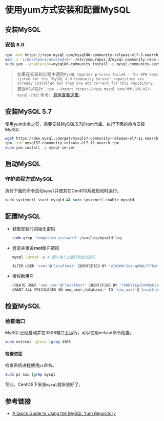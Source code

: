 # 使用yum方式安装和配置MySQL

## 安装MySQL


### 安装 8.0

```bash
rpm -Uvh https://repo.mysql.com/mysql80-community-release-el7-3.noarch.rpm
sed -i 's/enabled=1/enabled=0/' /etc/yum.repos.d/mysql-community.repo # 启用MySQL 8社区版
sudo yum --enablerepo=mysql80-community install -y mysql-community-server
```
> 如果在安装的过程中遇到`MySQL Upgrade process failed - The GPG keys listed for the "MySQL 8.0 Community Server" repository are already installed but they are not correct for this repository.` 错误可以执行：`rpm --import https://repo.mysql.com/RPM-GPG-KEY-mysql-2022` 命令，[具体查看这里](https://forums.cpanel.net/threads/mysql-upgrade-process-failed-the-gpg-keys-listed-for-the-mysql-8-0-community-server-repository-are-already-installed-but-they-are-not-correct-for.697213/)。

## 安装MySQL 5.7

使用yum命令之前，需要安装MySQL5.7的rpm仓库。执行下面的命令安装MySQL

```bash
wget https://dev.mysql.com/get/mysql57-community-release-el7-11.noarch.rpm
rpm -ivh mysql57-community-release-el7-11.noarch.rpm
sudo yum install -y mysql-server
```

## 启动MySQL

### 守护进程方式MySQL

执行下面的命令启动`mysql`并使其在CentOS系统启动时运行。

```bash
sudo systemctl start mysqld && sudo systemctl enable mysqld
```

## 配置MySQL

- 获取安装时初始化密码

    ```bash
    sudo grep 'temporary password' /var/log/mysqld.log
    ```

- 登录并重设**root**账户密码

    ```bash
    mysql -uroot -p # 回车输入上面获取到的密码

    ALTER USER 'root'@'localhost' IDENTIFIED BY 'pId%Mm!2vs~qnM@LFf^Bm';
    ```

- 授权新用户

    ```bash
    CREATE USER 'new_user'@'localhost' IDENTIFIED BY 'CKHbYiEpZokM9yB7ojqPUikSLX4P!8Y';
    GRANT ALL PRIVILEGES ON new_user_database.* TO 'new_user'@'localhost';
    ```

## 检查MySQL

### 检查端口

MySQL已经启动并在3306端口上运行，可以使用netstat命令检查。

```bash
sudo netstat -plntu |grep 3306
```

#### 检查进程

检查系统进程使用`ps`命令。

```bash
sudo ps aux |grep mysql
```

至此，CentOS下安装`mysql`就安装好了。

## 参考链接

- [A Quick Guide to Using the MySQL Yum Repository](https://dev.mysql.com/doc/mysql-yum-repo-quick-guide/en/)

